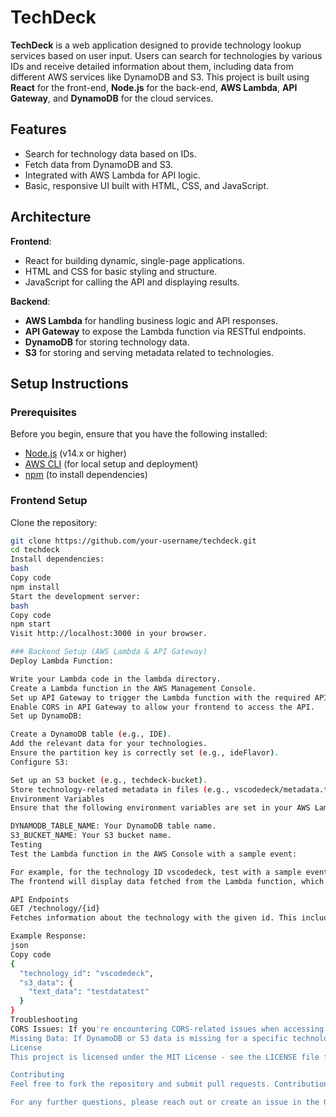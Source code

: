 # TechDeck

**TechDeck** is a web application designed to provide technology lookup services based on user input. Users can search for technologies by various IDs and receive detailed information about them, including data from different AWS services like DynamoDB and S3. This project is built using **React** for the front-end, **Node.js** for the back-end, **AWS Lambda**, **API Gateway**, and **DynamoDB** for the cloud services.

## Features

- Search for technology data based on IDs.
- Fetch data from DynamoDB and S3.
- Integrated with AWS Lambda for API logic.
- Basic, responsive UI built with HTML, CSS, and JavaScript.

## Architecture

**Frontend**:  
- React for building dynamic, single-page applications.  
- HTML and CSS for basic styling and structure.  
- JavaScript for calling the API and displaying results.

**Backend**:  
- **AWS Lambda** for handling business logic and API responses.  
- **API Gateway** to expose the Lambda function via RESTful endpoints.  
- **DynamoDB** for storing technology data.  
- **S3** for storing and serving metadata related to technologies.

## Setup Instructions

### Prerequisites

Before you begin, ensure that you have the following installed:

- [Node.js](https://nodejs.org/) (v14.x or higher)
- [AWS CLI](https://aws.amazon.com/cli/) (for local setup and deployment)
- [npm](https://www.npmjs.com/) (to install dependencies)

### Frontend Setup

Clone the repository:

```bash
git clone https://github.com/your-username/techdeck.git
cd techdeck
Install dependencies:
bash
Copy code
npm install
Start the development server:
bash
Copy code
npm start
Visit http://localhost:3000 in your browser.

### Backend Setup (AWS Lambda & API Gateway)
Deploy Lambda Function:

Write your Lambda code in the lambda directory.
Create a Lambda function in the AWS Management Console.
Set up API Gateway to trigger the Lambda function with the required API endpoints.
Enable CORS in API Gateway to allow your frontend to access the API.
Set up DynamoDB:

Create a DynamoDB table (e.g., IDE).
Add the relevant data for your technologies.
Ensure the partition key is correctly set (e.g., ideFlavor).
Configure S3:

Set up an S3 bucket (e.g., techdeck-bucket).
Store technology-related metadata in files (e.g., vscodedeck/metadata.txt).
Environment Variables
Ensure that the following environment variables are set in your AWS Lambda configuration (or locally for testing):

DYNAMODB_TABLE_NAME: Your DynamoDB table name.
S3_BUCKET_NAME: Your S3 bucket name.
Testing
Test the Lambda function in the AWS Console with a sample event:

For example, for the technology ID vscodedeck, test with a sample event in API Gateway or directly in Lambda.
The frontend will display data fetched from the Lambda function, which in turn fetches from DynamoDB and S3.

API Endpoints
GET /technology/{id}
Fetches information about the technology with the given id. This includes data from both DynamoDB and S3.

Example Response:
json
Copy code
{
  "technology_id": "vscodedeck",
  "s3_data": {
    "text_data": "testdatatest"
  }
}
Troubleshooting
CORS Issues: If you're encountering CORS-related issues when accessing the API from your frontend, ensure that CORS is correctly configured in API Gateway.
Missing Data: If DynamoDB or S3 data is missing for a specific technology ID, verify that the data exists in the respective service.
License
This project is licensed under the MIT License - see the LICENSE file for details.

Contributing
Feel free to fork the repository and submit pull requests. Contributions are welcome!

For any further questions, please reach out or create an issue in the GitHub repository.